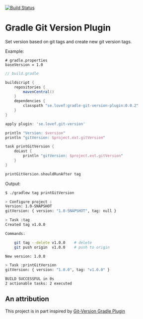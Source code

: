 [![Build Status](https://travis-ci.org/lovef/gradle-git-version-plugin.svg?branch=master)](https://travis-ci.org/lovef/gradle-git-version-plugin)

# Gradle Git Version Plugin

Set version based on git tags and create new git version tags.

Example:

```properties
# gradle.properties
baseVersion = 1.0
```

```gradle
// build.gradle

buildscript {
    repositories {
        mavenCentral()
    }
    dependencies {
        classpath "se.lovef:gradle-git-version-plugin:0.0.2"
    }
}

apply plugin: 'se.lovef.git-version'

println "Version: $version"
println "gitVersion: $project.ext.gitVersion"

task printGitVersion {
    doLast {
        println "gitVersion: $project.ext.gitVersion"
    }
}

printGitVersion.shouldRunAfter tag
```

Output:

```bash
$ ./gradlew tag printGitVersion

> Configure project :
Version: 1.0-SNAPSHOT
gitVersion: { version: "1.0-SNAPSHOT", tag: null }

> Task :tag
Created tag v1.0.0

Commands:

    git tag --delete v1.0.0    # delete
    git push origin  v1.0.0    # push to origin

New version: 1.0.0

> Task :printGitVersion
gitVersion: { version: "1.0.0", tag: "v1.0.0" }

BUILD SUCCESSFUL in 0s
2 actionable tasks: 2 executed
```

## An attribution

This project is in part inspired by
[Git-Version Gradle Plugin](https://github.com/palantir/gradle-git-version)

